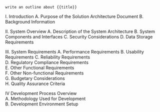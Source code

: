 
```tg
write an outline about {{title}}
```
 I. Introduction 
A. Purpose of the Solution Architecture Document 
B. Background Information 

II. System Overview 
A. Description of the System Architecture 
B. System Components and Interfaces 
C. Security Considerations 
D. Data Storage Requirements

III. System Requirements 
A. Performance Requirements 
B. Usability Requirements 
C. Reliability Requirements  
D. Regulatory Compliance Requirements  
E. Other Functional Requirements  
F. Other Non-functional Requirements  
G. Budgetary Considerations  
H. Quality Assurance Criteria  

 IV Development Process Overview 											          
 A. Methodology Used for Development   	     
 B. Development Environment Setup


